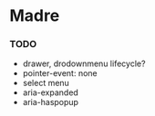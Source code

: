 # Madre

### TODO

- drawer, drodownmenu lifecycle?
- pointer-event: none
- select menu
- aria-expanded
- aria-haspopup
